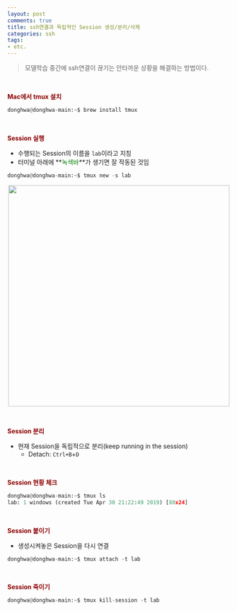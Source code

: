 ```yaml
---
layout: post
comments: true
title: ssh연결과 독립적인 Session 생성/분리/삭제
categories: ssh
tags:
- etc.
---
```


> 모델학습 중간에 ssh연결이 끊기는 안타까운 상황을 해결하는 방법이다.

<br>

**<span style='color:DarkRed'>Mac에서 tmux 설치</span>**

```python
donghwa@donghwa-main:~$ brew install tmux
```

<br>


**<span style='color:DarkRed'>Session 실행</span>**

- 수행되는 Session의 이름을 ```lab```이라고 지칭
- 터미널 아래에 **<span style='color:Green'>녹색바</span>**가 생기면 잘 작동된 것임

```python
donghwa@donghwa-main:~$ tmux new -s lab
```


<p align="center"><img width="500" height="auto" src="https://i.imgur.com/M4rj1yQ.png"></p>

<br>

**<span style='color:DarkRed'>Session 분리</span>**

- 현재 Session을 독립적으로 분리(keep running in the session)
	- Detach: ```Ctrl+B```+```D```

<br>

**<span style='color:DarkRed'>Session 현황 체크</span>**

```python
donghwa@donghwa-main:~$ tmux ls
lab: 1 windows (created Tue Apr 30 21:22:49 2019) [80x24]
```

<br>

**<span style='color:DarkRed'>Session 붙이기</span>**

- 생성시켜놓은 Session을 다시 연결

```python
donghwa@donghwa-main:~$ tmux attach -t lab
```

<br>

**<span style='color:DarkRed'>Session 죽이기</span>**

```python
donghwa@donghwa-main:~$ tmux kill-session -t lab
```